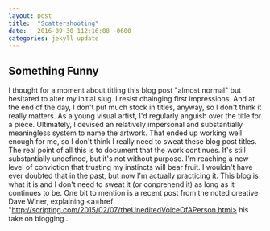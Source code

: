 ```yaml
---
layout: post
title:  "Scattershooting"
date:   2016-09-30 112:16:08 -0600
categories: jekyll update
---
```

## Something Funny
I thought for a moment about titling this blog post "almost normal" but hesitated to alter my initial slug. I resist chainging first impressions. And at the end of the day, I don't put much stock in titles, anyway, so I don't think it really matters. As a young visual artist, I'd regularly anguish over the title for a piece. Ultimately, I devised an relatively impersonal and substantially meaningless system to name the artwork. That ended up working well enough for me, so I don't think I really need to sweat these blog post titles.
The real point of all this is to document that the work continues. It's still substantially undefined, but it's not without purpose. I'm reaching a new level of conviction that trusting my instincts will bear fruit. I wouldn't have ever doubted that in the past, but now I'm actually practicing it. This blog is what it is and I don't need to sweat it (or conprehend it) as long as it continues to be.
One bit to mention is a recent post from the noted creative Dave Winer, explaining <a=href "http://scripting.com/2015/02/07/theUneditedVoiceOfAPerson.html> his take on blogging </a>.
